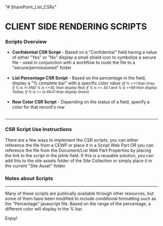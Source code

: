 "# SharePoint_List_CSRs" 
<html>
  <h1>CLIENT SIDE RENDERING SCRIPTS</h1>
  <h3>Scripts Overview</h3>
  <ul>
    <li> <b>Confidential CSR Script</b> - Based on a "Confidential" field having a value of either "Yes" or "No" display a small shield icon to symbolize a secure file - used in conjunction with a workflow to route the file to a "secure/permissioned" folder</li><br>
    <li> <b>List Percentage CSR Script</b> - Based on the percentage in the field, display a "% complete bar" with a specific color value <i><small>(if % <=1 than Gray; if % is >1 AND % is <=30, than display Red; if % is >= 30.1 and % is <=69 than display Yellow; if % is >= to 69.01 than display Green)</i></small></li><br>
      <li> <b>Row Color CSR Script</b> - Depending on the status of a field, specify a color for that record's row</li><br>
  </ul>
      <hr>
  <h3>CSR Script Use Instructions</h3>
  <p>There are a few ways to implement the CSR scripts, you can either reference the file from a CEWP or place it in a Script Web Part OR you can reference the file from the Document/List Web Part Properties by placing the link to the script in the jslink field. If this is a reusable solution, you can add this to the site assets folder of the Site Collection or simply place it in the current "Site Asset" folder.</p>
  <h3>Notes about Scripts</h3>
  <hr>
  <p>Many of these scripts are publically available through other resources, but some of them have been modified to include conditional formatting such as the "Percentage" javascript file. Based on the range of the percentage, a different color will display in the % bar. </p>
  
  <p>Enjoy!</p>
</html>
